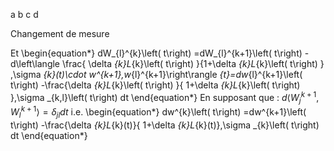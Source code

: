 ﻿a b c d


Changement de mesure


Et 
\begin{equation*}
dW_{l}^{k}\left( t\right) =dW_{l}^{k+1}\left( t\right) -d\left\langle \frac{
\delta _{k}L_{k}\left( t\right) }{1+\delta _{k}L_{k}\left( t\right) }
\,\sigma _{k}(t)\cdot w^{k+1},w_{l}^{k+1}\right\rangle
_{t}=dw_{l}^{k+1}\left( t\right) -\frac{\delta _{k}L_{k}\left( t\right) }{
1+\delta _{k}L_{k}\left( t\right) }\,\sigma _{k,l}\left( t\right) dt
\end{equation*}
En supposant que : $d\left\langle W_{j}^{k+1},W_{l}^{k+1}\right\rangle
=\delta _{jl}dt$ i.e. 
\begin{equation*}
dw^{k}\left( t\right) =dw^{k+1}\left( t\right) -\frac{\delta _{k}L_{k}(t)}{
1+\delta _{k}L_{k}(t)}\,\sigma _{k}\left( t\right) dt
\end{equation*}



